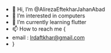 - 👋 Hi, I’m @AlirezaEftekharJahanAbad
- 👀 I’m interested in computers
- 🌱 I’m currently learning flutter
- 📫 How to reach me {
- email : lrdaftkhar@gmail.com
- }
